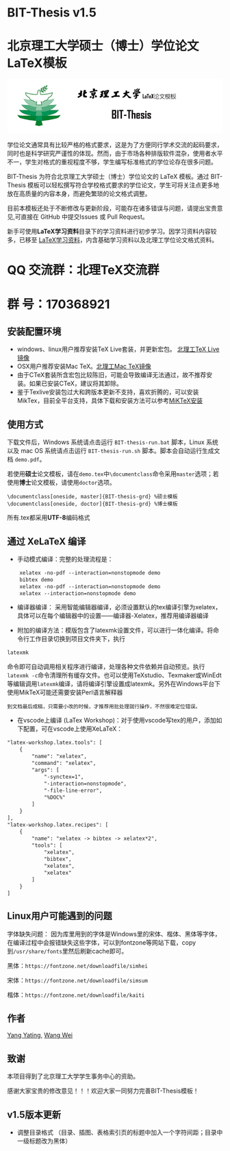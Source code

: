 
# BIT-Thesis v1.5
# 北京理工大学硕士（博士）学位论文LaTeX模板

![Beijing Institude of Technology](https://github.com/y-yating/image/raw/master/image-school/bit-thesis.png)

学位论文通常具有比较严格的格式要求，这是为了方便同行学术交流的起码要求，同时也是科学研究严谨性的体现。然而，由于市场各种排版软件混杂，使用者水平不一，学生对格式的重视程度不够，学生编写标准格式的学位论存在很多问题。

BIT-Thesis 为符合北京理工大学硕士（博士）学位论文的 LaTeX 模板。通过 BIT-Thesis 模板可以轻松撰写符合学校格式要求的学位论文，学生可将关注点更多地放在高质量的内容本身，而避免繁琐的论文格式调整。

目前本模板还处于不断修改与更新阶段，可能存在诸多错误与问题，请提出宝贵意见,可直接在 GitHub 中提交Issues 或 Pull Request。

新手可使用**LaTeX学习资料**目录下的学习资料进行初步学习。因学习资料内容较多，已移至 [LaTeX学习资料](https://github.com/BIT-thesis/LaTeX-materials)，内含基础学习资料以及北理工学位论文格式资料。

# QQ 交流群：北理TeX交流群
# 群   号：170368921

## 安装配置环境

*  windows、linux用户推荐安装TeX Live套装，并更新宏包。 [北理工TeX Live镜像](http://mirror.bit.edu.cn/CTAN/systems/texlive/Images/)
*  OSX用户推荐安装Mac TeX。[北理工Mac TeX镜像](http://mirror.bit.edu.cn/CTAN/systems/mac/mactex/)
*  由于CTeX套装所含宏包比较陈旧，可能会导致编译无法通过，故不推荐安装。如果已安装CTeX，建议将其卸除。
*  鉴于Texlive安装包过大和跨版本更新不支持，喜欢折腾的，可以安装MikTex，目前全平台支持，具体下载和安装方法可以参考[MiKTeX安装](https://miktex.org/)


## 使用方式

下载文件后，Windows 系统请点击运行 `BIT-thesis-run.bat` 脚本，Linux 系统以及 mac OS 系统请点击运行 `BIT-thesis-run.sh` 脚本。脚本会自动运行生成文档 `demo.pdf`。

若使用**硕士**论文模板，请在`demo.tex`中`\documentclass`命令采用`master`选项；若使用**博士**论文模板，请使用`doctor`选项。

```
\documentclass[oneside, master]{BIT-thesis-grd} %硕士模板 
\documentclass[oneside, doctor]{BIT-thesis-grd} %博士模板 
```

所有.tex都采用**UTF-8**编码格式


##  通过 XeLaTeX 编译


- 手动模式编译：完整的处理流程是：

```
    xelatex -no-pdf --interaction=nonstopmode demo
    bibtex demo
    xelatex -no-pdf --interaction=nonstopmode demo
    xelatex --interaction=nonstopmode demo
```
- 编译器编译：
采用智能编辑器编译，必须设置默认的tex编译引擎为xelatex，具体可以在每个编辑器中的设置——编译器-Xelatex，推荐用编译器编译

- 附加的编译方法：模版包含了latexmk设置文件，可以进行一体化编译。将命令行工作目录切换到项目文件夹下，执行
```bash
latexmk
```
命令即可自动调用相关程序进行编译，处理各种文件依赖并自动预览。执行`latexmk -c`命令清理所有缓存文件。也可以使用TeXstudio、Texmaker或WinEdt等编辑调用`latexmk`编译，请将编译引擎设置成latexmk。另外在Windows平台下使用MikTeX可能还需要安装Perl语言解释器

`到文档最后成稿，只需要小改的时候，才推荐用批处理就行操作，不然很难定位错误。`

- 在vscode上编译 (LaTex Workshop)：对于使用vscode写tex的用户，添加如下配置，可在vscode上使用XeLaTeX：

```
"latex-workshop.latex.tools": [
    {
        "name": "xelatex",
        "command": "xelatex",
        "args": [
            "-synctex=1",
            "-interaction=nonstopmode",
            "-file-line-error",
            "%DOC%"
        ]
    }
],
"latex-workshop.latex.recipes": [
    {
        "name": "xelatex -> bibtex -> xelatex*2",
        "tools": [
            "xelatex",
            "bibtex",
            "xelatex",
            "xelatex"
        ]
    }
]
```
## Linux用户可能遇到的问题

字体缺失问题： 因为库里用到的字体是Windows里的宋体、楷体、黑体等字体，在编译过程中会报错缺失这些字体，可以到fontzone等网站下载，copy到`/usr/share/fonts`里然后刷新cache即可。

黑体：`https://fontzone.net/downloadfile/simhei`

宋体：`https://fontzone.net/downloadfile/simsum`

楷体：`https://fontzone.net/downloadfile/kaiti`

## 作者

[Yang Yating](https://github.com/y-yating/), 
[Wang Wei](https://github.com/qiuzhu/)
##  致谢
本项目得到了北京理工大学学生事务中心的资助。

感谢大家宝贵的修改意见！！！欢迎大家一同努力完善BIT-Thesis模板！

## v1.5版本更新
- 调整目录格式
（目录、插图、表格索引页的标题中加入一个字符间距；目录中一级标题改为黑体）
